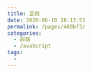 ```yaml
---
title: 正则
date: 2020-06-10 18:13:53
permalink: /pages/469bf3/
categories: 
  - 前端
  - JavaScript
tags: 
  - 
---
```


